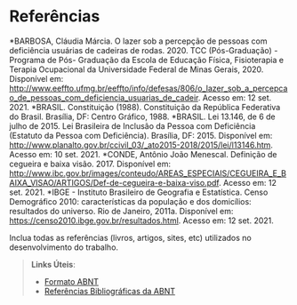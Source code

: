 # Referências

*BARBOSA, Cláudia Márcia. O lazer sob  a percepção de pessoas com deficiência usuárias de cadeiras de rodas. 2020. TCC (Pós-Graduação) - Programa de Pós- Graduação da Escola de Educação Física, Fisioterapia e Terapia Ocupacional da Universidade Federal de Minas Gerais, 2020. Disponível em: <http://www.eeffto.ufmg.br/eeffto/info/defesas/806/o_lazer_sob_a_percepcao_de_pessoas_com_deficiencia_usuarias_de_cadeir>. Acesso em: 12 set. 2021.
*BRASIL. Constituição (1988). Constituição da República Federativa do Brasil. Brasília, DF: Centro Gráfico, 1988.
*BRASIL. Lei 13.146, de 6 de julho de 2015. Lei Brasileira de Inclusão da Pessoa com Deficiência (Estatuto da Pessoa com Deficiência). Brasília, DF: 2015. Disponível em: <http://www.planalto.gov.br/ccivil_03/_ato2015-2018/2015/lei/l13146.htm>. Acesso em: 10 set. 2021.
*CONDE, Antônio João Menescal. Definição de cegueira e baixa visão. 2017. Disponível em: <http://www.ibc.gov.br/images/conteudo/AREAS_ESPECIAIS/CEGUEIRA_E_BAIXA_VISAO/ARTIGOS/Def-de-cegueira-e-baixa-viso.pdf>. Acesso em: 12 set. 2021.
*IBGE - Instituto Brasileiro de Geografia e Estatística. Censo Demográfico 2010: características da população e dos domicílios: resultados do universo.  Rio de Janeiro, 2011a. Disponível em: <https://censo2010.ibge.gov.br/resultados.html>. Acesso em: 12 set. 2021.


Inclua todas as referências (livros, artigos, sites, etc) utilizados no desenvolvimento do trabalho.

> **Links Úteis**:
> - [Formato ABNT](https://www.normastecnicas.com/abnt/trabalhos-academicos/referencias/)
> - [Referências Bibliográficas da ABNT](https://comunidade.rockcontent.com/referencia-bibliografica-abnt/)
